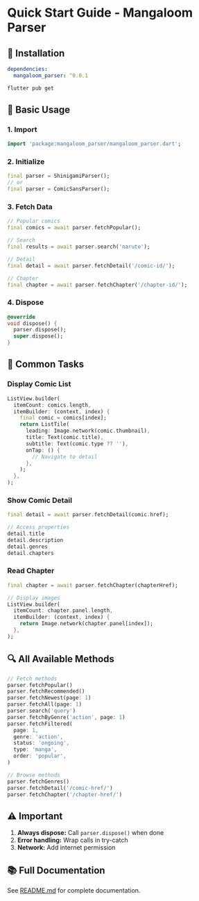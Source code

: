 # Quick Start Guide - Mangaloom Parser

## 🚀 Installation

```yaml
dependencies:
  mangaloom_parser: ^0.0.1
```

```bash
flutter pub get
```

## 📝 Basic Usage

### 1. Import

```dart
import 'package:mangaloom_parser/mangaloom_parser.dart';
```

### 2. Initialize

```dart
final parser = ShinigamiParser();
// or
final parser = ComicSansParser();
```

### 3. Fetch Data

```dart
// Popular comics
final comics = await parser.fetchPopular();

// Search
final results = await parser.search('naruto');

// Detail
final detail = await parser.fetchDetail('/comic-id/');

// Chapter
final chapter = await parser.fetchChapter('/chapter-id/');
```

### 4. Dispose

```dart
@override
void dispose() {
  parser.dispose();
  super.dispose();
}
```

## 🎯 Common Tasks

### Display Comic List

```dart
ListView.builder(
  itemCount: comics.length,
  itemBuilder: (context, index) {
    final comic = comics[index];
    return ListTile(
      leading: Image.network(comic.thumbnail),
      title: Text(comic.title),
      subtitle: Text(comic.type ?? ''),
      onTap: () {
        // Navigate to detail
      },
    );
  },
);
```

### Show Comic Detail

```dart
final detail = await parser.fetchDetail(comic.href);

// Access properties
detail.title
detail.description
detail.genres
detail.chapters
```

### Read Chapter

```dart
final chapter = await parser.fetchChapter(chapterHref);

// Display images
ListView.builder(
  itemCount: chapter.panel.length,
  itemBuilder: (context, index) {
    return Image.network(chapter.panel[index]);
  },
);
```

## 🔍 All Available Methods

```dart
// Fetch methods
parser.fetchPopular()
parser.fetchRecommended()
parser.fetchNewest(page: 1)
parser.fetchAll(page: 1)
parser.search('query')
parser.fetchByGenre('action', page: 1)
parser.fetchFiltered(
  page: 1,
  genre: 'action',
  status: 'ongoing',
  type: 'manga',
  order: 'popular',
)

// Browse methods
parser.fetchGenres()
parser.fetchDetail('/comic-href/')
parser.fetchChapter('/chapter-href/')
```

## ⚠️ Important

1. **Always dispose:** Call `parser.dispose()` when done
2. **Error handling:** Wrap calls in try-catch
3. **Network:** Add internet permission

## 📚 Full Documentation

See [README.md](README.md) for complete documentation.
